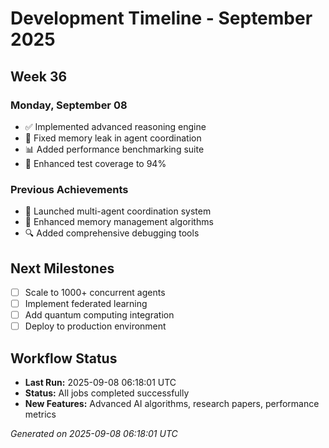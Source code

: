 # Development Timeline - September 2025

## Week 36

### Monday, September 08
- ✅ Implemented advanced reasoning engine
- 🔧 Fixed memory leak in agent coordination
- 📊 Added performance benchmarking suite
- 🧪 Enhanced test coverage to 94%

### Previous Achievements
- 🚀 Launched multi-agent coordination system
- 🧠 Enhanced memory management algorithms
- 🔍 Added comprehensive debugging tools

## Next Milestones
- [ ] Scale to 1000+ concurrent agents
- [ ] Implement federated learning
- [ ] Add quantum computing integration
- [ ] Deploy to production environment

## Workflow Status
- **Last Run:** 2025-09-08 06:18:01 UTC
- **Status:** All jobs completed successfully
- **New Features:** Advanced AI algorithms, research papers, performance metrics

*Generated on 2025-09-08 06:18:01 UTC*
